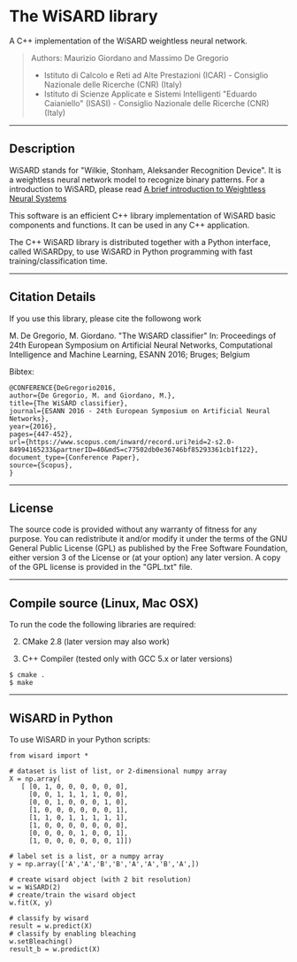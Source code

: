 # The WiSARD library
A C++ implementation of the WiSARD weightless neural network.
> Authors: Maurizio Giordano and Massimo De Gregorio
> - Istituto di Calcolo e Reti ad Alte Prestazioni (ICAR) - Consiglio Nazionale delle Ricerche (CNR) (Italy)
> - Istituto di Scienze Applicate e Sistemi Intelligenti "Eduardo Caianiello" (ISASI) - Consiglio Nazionale delle Ricerche (CNR) (Italy)

----------------------
Description
----------------------

WiSARD stands for "Wilkie, Stonham, Aleksander Recognition Device". 
It is a weightless neural network model to recognize binary patterns.
For a introduction to WiSARD, please read <a href="https://www.elen.ucl.ac.be/Proceedings/esann/esannpdf/es2009-6.pdf">A brief introduction to Weightless Neural Systems</a>

This software is an efficient C++ library implementation of WiSARD
basic components and functions. It can be used in any C++ application.

The C++ WiSARD library is distributed together with a Python interface,
called WiSARDpy, to use WiSARD in Python programming with 
fast training/classification time.

----------------------
Citation Details
----------------------
  
If you use this library, please cite the followong work

M. De Gregorio, M. Giordano.
"The WiSARD classifier"
In: Proceedings of 24th European Symposium on Artificial Neural Networks, 
Computational Intelligence and Machine Learning, ESANN 2016; Bruges; Belgium

Bibtex:

```
@CONFERENCE{DeGregorio2016,
author={De Gregorio, M. and Giordano, M.},
title={The WiSARD classifier},
journal={ESANN 2016 - 24th European Symposium on Artificial Neural Networks},
year={2016},
pages={447-452},
url={https://www.scopus.com/inward/record.uri?eid=2-s2.0-84994165233&partnerID=40&md5=c77502db0e36746bf85293361cb1f122},
document_type={Conference Paper},
source={Scopus},
}
```

----------------------
License
----------------------
  
The source code is provided without any warranty of fitness for any purpose.
You can redistribute it and/or modify it under the terms of the
GNU General Public License (GPL) as published by the Free Software Foundation,
either version 3 of the License or (at your option) any later version.
A copy of the GPL license is provided in the "GPL.txt" file.

----------------------
Compile source (Linux, Mac OSX)
----------------------

To run the code the following libraries are required:

2. CMake  2.8  (later version may also work)

3. C++ Compiler (tested only with GCC 5.x or later versions)

```
$ cmake .
$ make
```

----------------------
WiSARD in Python
----------------------

To use WiSARD in your Python scripts:

```
from wisard import *

# dataset is list of list, or 2-dimensional numpy array
X = np.array(
   [ [0, 1, 0, 0, 0, 0, 0, 0],
     [0, 0, 1, 1, 1, 1, 0, 0],
     [0, 0, 1, 0, 0, 0, 1, 0],
     [1, 0, 0, 0, 0, 0, 0, 1],
     [1, 1, 0, 1, 1, 1, 1, 1],
     [1, 0, 0, 0, 0, 0, 0, 0],
     [0, 0, 0, 0, 1, 0, 0, 1],
     [1, 0, 0, 0, 0, 0, 0, 1]])

# label set is a list, or a numpy array
y = np.array(['A','A','B','B','A','A','B','A',])

# create wisard object (with 2 bit resolution)
w = WiSARD(2)
# create/train the wisard object
w.fit(X, y)

# classify by wisard
result = w.predict(X)
# classify by enabling bleaching
w.setBleaching()
result_b = w.predict(X)
```
